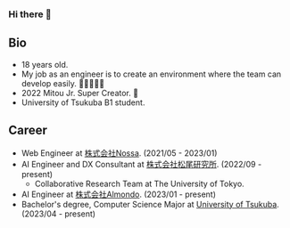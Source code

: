 ### Hi there 👋

## Bio
- 18 years old.
- My job as an engineer is to create an environment where the team can develop easily. 🧑‍💻👩‍💻✨
- 2022 Mitou Jr. Super Creator. 📡
- University of Tsukuba B1 student.

## Career
- Web Engineer at [株式会社Nossa](https://www.nossa.co.jp). (2021/05 - 2023/01)
- AI Engineer and DX Consultant at [株式会社松尾研究所](https://matsuo-institute.com). (2022/09 - present)
  - Collaborative Research Team at The University of Tokyo.
- AI Engineer at [株式会社Almondo](http://almondotech.com/). (2023/01 - present)
- Bachelor's degree, Computer Science Major at [University of Tsukuba](https://www.tsukuba.ac.jp/en/). (2023/04 - present)
